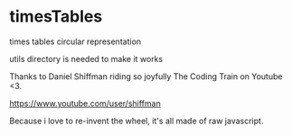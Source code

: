 # timesTables
times tables circular representation

utils directory is needed to make it works

Thanks to Daniel Shiffman riding so joyfully The Coding Train on Youtube <3.

https://www.youtube.com/user/shiffman

Because i love to re-invent the wheel, it's all made of raw javascript.
